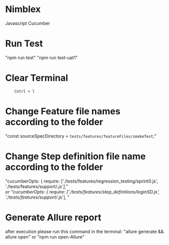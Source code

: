 # Nimblex
Javascript Cucumber

# Run Test
 "npm run test"
 "npm run test-uat1"

# Clear Terminal
        Cntrl + l

# Change Feature file names according to the folder  
"const sourceSpecDirectory = `tests/features/featureFiles/smokeTest`;"


# Change Step definition file name according to the folder
"cucumberOpts: {
        require: ['./tests/features/regression_testing/sprint0.js', './tests/features/support/*.js'],"   
                        or
"cucumberOpts: {
        require: ['./tests/features/step_definitions/loginSD.js', './tests/features/support/*.js'], "


# Generate Allure report 
after execution please run this command in the terminal:
"allure generate && allure open" or "npm run open-Allure"

